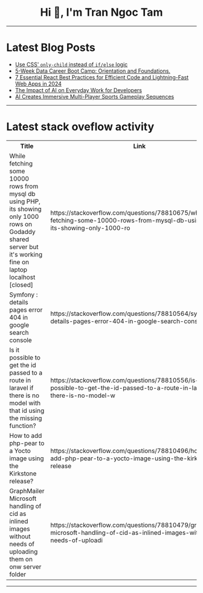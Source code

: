 <h1 align="center">Hi 👋, I'm Tran Ngoc Tam</h1>

---

# Latest Blog Posts 
<!-- BLOG-POST-LIST:START -->
- [Use CSS&#39; `only-child` instead of `if/else` logic](https://dev.to/railsdesigner/use-css-only-child-instead-of-ifelse-logic-2oof)
- [5-Week Data Career Boot Camp: Orientation and Foundations.](https://dev.to/grayhat/5-week-data-career-boot-camp-orientation-and-foundations-30cf)
- [7 Essential React Best Practices for Efficient Code and Lightning-Fast Web Apps in 2024](https://dev.to/vyan/7-essential-react-best-practices-for-efficient-code-and-lightning-fast-web-apps-in-2024-daj)
- [The Impact of AI on Everyday Work for Developers](https://dev.to/andylarkin677/the-impact-of-ai-on-everyday-work-for-developers-291h)
- [AI Creates Immersive Multi-Player Sports Gameplay Sequences](https://dev.to/mikeyoung44/ai-creates-immersive-multi-player-sports-gameplay-sequences-39lh)
<!-- BLOG-POST-LIST:END -->

---

# Latest stack oveflow activity
<table>
  <tr><th>Title</th><th>Link</th></tr>
  <!-- STACKOVERFLOW:START --><tr><td>While fetching some 10000 rows from mysql db using PHP, its showing only 1000 rows on Godaddy shared server but it&#39;s working fine on laptop localhost [closed]</td><td>https://stackoverflow.com/questions/78810675/while-fetching-some-10000-rows-from-mysql-db-using-php-its-showing-only-1000-ro</td></tr><tr><td>Symfony : details pages error 404 in google search console</td><td>https://stackoverflow.com/questions/78810564/symfony-details-pages-error-404-in-google-search-console</td></tr><tr><td>Is it possible to get the id passed to a route in laravel if there is no model with that id using the missing function?</td><td>https://stackoverflow.com/questions/78810556/is-it-possible-to-get-the-id-passed-to-a-route-in-laravel-if-there-is-no-model-w</td></tr><tr><td>How to add php-pear to a Yocto image using the Kirkstone release?</td><td>https://stackoverflow.com/questions/78810496/how-to-add-php-pear-to-a-yocto-image-using-the-kirkstone-release</td></tr><tr><td>GraphMailer Microsoft handling of cid as inlined images without needs of uploading them on onw server folder</td><td>https://stackoverflow.com/questions/78810479/graphmailer-microsoft-handling-of-cid-as-inlined-images-without-needs-of-uploadi</td></tr><!-- STACKOVERFLOW:END -->
</table>

---



